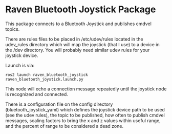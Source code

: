 # Raven Bluetooth Joystick Package

This package connects to a Bluetooth Joystick and publishes cmdvel topics.

There are rules files to be placed in /etc/udev/rules located in the udev_rules directory
which will map the joystick (that I use) to a device in the /dev directory.
You will probably need similar udev rules for your joystick device.

Launch is via:

    ros2 launch raven_bluetooth_joystick raven_bluetooth_joystick.launch.py

This node will echo a connection message repeatedly until the joystick node is recognized and connected.

There is a configuration file on the config directory (bluetooth_joystick_yaml) which defines
the  joystick device path to be used (see the udev rules), the topic to be published,
how often to publish cmdvel messages, scaling factors to bring the x and z values within useful range, and the percent of range to be considered a dead zone.